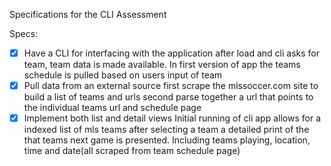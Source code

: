  Specifications for the CLI Assessment

Specs:
- [x] Have a CLI for interfacing with the application
        after load and cli asks for team, team data is made available.
        In first version of app the teams schedule is pulled based on users input of team
- [x] Pull data from an external source
        first scrape the mlssoccer.com site to build a list of teams and urls
        second parse together a url that points to the individual teams url and schedule page
- [x] Implement both list and detail views
        Initial running of cli app allows for a indexed list of mls teams
        after selecting a team a detailed print of the that teams next game
        is presented. Including teams playing, location, time and date(all scraped from team schedule page)
